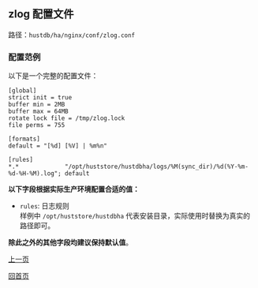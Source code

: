 zlog 配置文件
--

路径：`hustdb/ha/nginx/conf/zlog.conf`

### 配置范例 ###

以下是一个完整的配置文件：

    [global]
	strict init = true
	buffer min = 2MB
	buffer max = 64MB
	rotate lock file = /tmp/zlog.lock
	file perms = 755
	
	[formats]
	default = "[%d] [%V] | %m%n"
	
	[rules]
	*.*             "/opt/huststore/hustdbha/logs/%M(sync_dir)/%d(%Y-%m-%d-%H-%M).log"; default


**以下字段根据实际生产环境配置合适的值：**

* `rules`: 日志规则  
样例中 `/opt/huststore/hustdbha` 代表安装目录，实际使用时替换为真实的路径即可。

**除此之外的其他字段均建议保持默认值**。

[上一页](conf.md)

[回首页](../../index.md)
